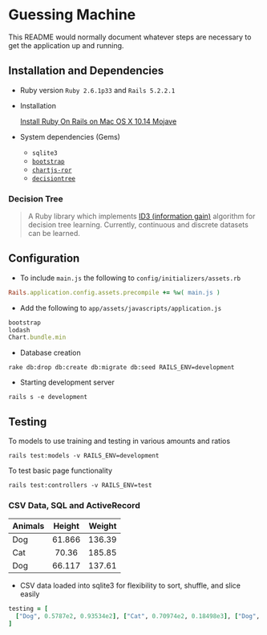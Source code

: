 # Guessing Machine

This README would normally document whatever steps are necessary to get the
application up and running.

## Installation and Dependencies

* Ruby version `Ruby 2.6.1p33` and `Rails 5.2.2.1`

* Installation

  [Install Ruby On Rails on Mac OS X 10.14 Mojave](https://gorails.com/setup/osx/10.14-mojave)

* System dependencies (Gems)
  - `sqlite3`
  - [`bootstrap`](https://github.com/twbs/bootstrap-rubygem)
  - [`chartjs-ror`](https://www.chartjs.org/samples/latest/)
  - [`decisiontree`](https://github.com/igrigorik/decisiontree)

### Decision Tree

  > A Ruby library which implements [ID3 (information gain)](https://en.wikipedia.org/wiki/ID3_algorithm) algorithm for decision tree learning. Currently, continuous and discrete datasets can be learned.

## Configuration
  - To include `main.js` the following to `config/initializers/assets.rb`

   ```ruby
   Rails.application.config.assets.precompile += %w( main.js )
   ````

  - Add the following to `app/assets/javascripts/application.js`

  ```javascript
  bootstrap
  lodash
  Chart.bundle.min
  ```

  - Database creation
  ```
  rake db:drop db:create db:migrate db:seed RAILS_ENV=development
  ```

  - Starting development server
  ```
  rails s -e development
  ```

## Testing
  To models to use training and testing in various amounts and ratios
  ```
  rails test:models -v RAILS_ENV=development
  ```
  To test basic page functionality
  ```
  rails test:controllers -v RAILS_ENV=test
  ```
### CSV Data, SQL and ActiveRecord

| Animals  | Height | Weight  |
| ---------|:------:| -------:|
| Dog      | 61.866 |  136.39 |
| Cat      | 70.36  |  185.85 |
| Dog      | 66.117 |  137.61 |

- CSV data loaded into sqlite3 for flexibility to sort, shuffle, and slice easily
```ruby
testing = [
  ["Dog", 0.5787e2, 0.93534e2], ["Cat", 0.70974e2, 0.18498e3], ["Dog", 0.66021e2, 0.14166e3], ["Dog", 0.61964e2, 0.11283e3], ["Dog", 0.65003e2, 0.15606e3], ["Dog", 0.63723e2, 0.14245e3], ["Dog", 0.62361e2, 0.14356e3], ["Cat", 0.68792e2, 0.19768e3]
]

```
